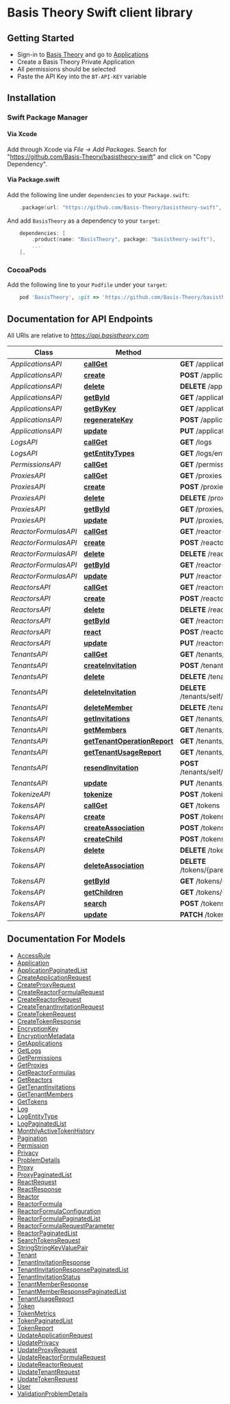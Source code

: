 # Basis Theory Swift client library

## Getting Started
* Sign-in to [Basis Theory](https://basistheory.com) and go to [Applications](https://portal.basistheory.com/applications)
* Create a Basis Theory Private Application
* All permissions should be selected
* Paste the API Key into the `BT-API-KEY` variable

## Installation

### Swift Package Manager

#### Via Xcode

Add through Xcode via _File -> Add Packages_. Search for "https://github.com/Basis-Theory/basistheory-swift" and click on "Copy Dependency".

#### Via Package.swift

Add the following line under `dependencies` to your `Package.swift`:

```swift
    .package(url: "https://github.com/Basis-Theory/basistheory-swift", from: "X.X.X"),
```

And add `BasisTheory` as a dependency to your `target`:

```swift
    dependencies: [
        .product(name: "BasisTheory", package: "basistheory-swift"),
        ...
    ],
```

### CocoaPods

Add the following line to your `Podfile` under your `target`:

```ruby
    pod 'BasisTheory', :git => 'https://github.com/Basis-Theory/basistheory-swift.git'
```

## Documentation for API Endpoints

All URIs are relative to *https://api.basistheory.com*

| Class                | Method                                                                      | HTTP request                                             | Description |
|----------------------|-----------------------------------------------------------------------------|----------------------------------------------------------|-------------|
| *ApplicationsAPI*    | [**callGet**](docs/ApplicationsAPI.md#callget)                              | **GET** /applications                                    |             |
| *ApplicationsAPI*    | [**create**](docs/ApplicationsAPI.md#create)                                | **POST** /applications                                   |             |
| *ApplicationsAPI*    | [**delete**](docs/ApplicationsAPI.md#delete)                                | **DELETE** /applications/{id}                            |             |
| *ApplicationsAPI*    | [**getById**](docs/ApplicationsAPI.md#getbyid)                              | **GET** /applications/{id}                               |             |
| *ApplicationsAPI*    | [**getByKey**](docs/ApplicationsAPI.md#getbykey)                            | **GET** /applications/key                                |             |
| *ApplicationsAPI*    | [**regenerateKey**](docs/ApplicationsAPI.md#regeneratekey)                  | **POST** /applications/{id}/regenerate                   |             |
| *ApplicationsAPI*    | [**update**](docs/ApplicationsAPI.md#update)                                | **PUT** /applications/{id}                               |             |
| *LogsAPI*            | [**callGet**](docs/LogsAPI.md#callget)                                      | **GET** /logs                                            |             |
| *LogsAPI*            | [**getEntityTypes**](docs/LogsAPI.md#getentitytypes)                        | **GET** /logs/entity-types                               |             |
| *PermissionsAPI*     | [**callGet**](docs/PermissionsAPI.md#callget)                               | **GET** /permissions                                     |             |
| *ProxiesAPI*         | [**callGet**](docs/ProxiesAPI.md#callget)                                   | **GET** /proxies                                         |             |
| *ProxiesAPI*         | [**create**](docs/ProxiesAPI.md#create)                                     | **POST** /proxies                                        |             |
| *ProxiesAPI*         | [**delete**](docs/ProxiesAPI.md#delete)                                     | **DELETE** /proxies/{id}                                 |             |
| *ProxiesAPI*         | [**getById**](docs/ProxiesAPI.md#getbyid)                                   | **GET** /proxies/{id}                                    |             |
| *ProxiesAPI*         | [**update**](docs/ProxiesAPI.md#update)                                     | **PUT** /proxies/{id}                                    |             |
| *ReactorFormulasAPI* | [**callGet**](docs/ReactorFormulasAPI.md#callget)                           | **GET** /reactor-formulas                                |             |
| *ReactorFormulasAPI* | [**create**](docs/ReactorFormulasAPI.md#create)                             | **POST** /reactor-formulas                               |             |
| *ReactorFormulasAPI* | [**delete**](docs/ReactorFormulasAPI.md#delete)                             | **DELETE** /reactor-formulas/{id}                        |             |
| *ReactorFormulasAPI* | [**getById**](docs/ReactorFormulasAPI.md#getbyid)                           | **GET** /reactor-formulas/{id}                           |             |
| *ReactorFormulasAPI* | [**update**](docs/ReactorFormulasAPI.md#update)                             | **PUT** /reactor-formulas/{id}                           |             |
| *ReactorsAPI*        | [**callGet**](docs/ReactorsAPI.md#callget)                                  | **GET** /reactors                                        |             |
| *ReactorsAPI*        | [**create**](docs/ReactorsAPI.md#create)                                    | **POST** /reactors                                       |             |
| *ReactorsAPI*        | [**delete**](docs/ReactorsAPI.md#delete)                                    | **DELETE** /reactors/{id}                                |             |
| *ReactorsAPI*        | [**getById**](docs/ReactorsAPI.md#getbyid)                                  | **GET** /reactors/{id}                                   |             |
| *ReactorsAPI*        | [**react**](docs/ReactorsAPI.md#react)                                      | **POST** /reactors/{id}/react                            |             |
| *ReactorsAPI*        | [**update**](docs/ReactorsAPI.md#update)                                    | **PUT** /reactors/{id}                                   |             |
| *TenantsAPI*         | [**callGet**](docs/TenantsAPI.md#callget)                                   | **GET** /tenants/self                                    |             |
| *TenantsAPI*         | [**createInvitation**](docs/TenantsAPI.md#createinvitation)                 | **POST** /tenants/self/invitations                       |             |
| *TenantsAPI*         | [**delete**](docs/TenantsAPI.md#delete)                                     | **DELETE** /tenants/self                                 |             |
| *TenantsAPI*         | [**deleteInvitation**](docs/TenantsAPI.md#deleteinvitation)                 | **DELETE** /tenants/self/invitations/{invitationId}      |             |
| *TenantsAPI*         | [**deleteMember**](docs/TenantsAPI.md#deletemember)                         | **DELETE** /tenants/self/members/{memberId}              |             |
| *TenantsAPI*         | [**getInvitations**](docs/TenantsAPI.md#getinvitations)                     | **GET** /tenants/self/invitations                        |             |
| *TenantsAPI*         | [**getMembers**](docs/TenantsAPI.md#getmembers)                             | **GET** /tenants/self/members                            |             |
| *TenantsAPI*         | [**getTenantOperationReport**](docs/TenantsAPI.md#gettenantoperationreport) | **GET** /tenants/self/reports/operations                 |             |
| *TenantsAPI*         | [**getTenantUsageReport**](docs/TenantsAPI.md#gettenantusagereport)         | **GET** /tenants/self/reports/usage                      |             |
| *TenantsAPI*         | [**resendInvitation**](docs/TenantsAPI.md#resendinvitation)                 | **POST** /tenants/self/invitations/{invitationId}/resend |             |
| *TenantsAPI*         | [**update**](docs/TenantsAPI.md#update)                                     | **PUT** /tenants/self                                    |             |
| *TokenizeAPI*        | [**tokenize**](docs/TokenizeAPI.md#tokenize)                                | **POST** /tokenize                                       |             |
| *TokensAPI*          | [**callGet**](docs/TokensAPI.md#callget)                                    | **GET** /tokens                                          |             |
| *TokensAPI*          | [**create**](docs/TokensAPI.md#create)                                      | **POST** /tokens                                         |             |
| *TokensAPI*          | [**createAssociation**](docs/TokensAPI.md#createassociation)                | **POST** /tokens/{parentId}/children/{childId}           |             |
| *TokensAPI*          | [**createChild**](docs/TokensAPI.md#createchild)                            | **POST** /tokens/{parentId}/children                     |             |
| *TokensAPI*          | [**delete**](docs/TokensAPI.md#delete)                                      | **DELETE** /tokens/{id}                                  |             |
| *TokensAPI*          | [**deleteAssociation**](docs/TokensAPI.md#deleteassociation)                | **DELETE** /tokens/{parentId}/children/{childId}         |             |
| *TokensAPI*          | [**getById**](docs/TokensAPI.md#getbyid)                                    | **GET** /tokens/{id}                                     |             |
| *TokensAPI*          | [**getChildren**](docs/TokensAPI.md#getchildren)                            | **GET** /tokens/{parentId}/children                      |             |
| *TokensAPI*          | [**search**](docs/TokensAPI.md#search)                                      | **POST** /tokens/search                                  |             |
| *TokensAPI*          | [**update**](docs/TokensAPI.md#update)                                      | **PATCH** /tokens/{id}                                   |             |

## Documentation For Models

 - [AccessRule](docs/AccessRule.md)
 - [Application](docs/Application.md)
 - [ApplicationPaginatedList](docs/ApplicationPaginatedList.md)
 - [CreateApplicationRequest](docs/CreateApplicationRequest.md)
 - [CreateProxyRequest](docs/CreateProxyRequest.md)
 - [CreateReactorFormulaRequest](docs/CreateReactorFormulaRequest.md)
 - [CreateReactorRequest](docs/CreateReactorRequest.md)
 - [CreateTenantInvitationRequest](docs/CreateTenantInvitationRequest.md)
 - [CreateTokenRequest](docs/CreateTokenRequest.md)
 - [CreateTokenResponse](docs/CreateTokenResponse.md)
 - [EncryptionKey](docs/EncryptionKey.md)
 - [EncryptionMetadata](docs/EncryptionMetadata.md)
 - [GetApplications](docs/GetApplications.md)
 - [GetLogs](docs/GetLogs.md)
 - [GetPermissions](docs/GetPermissions.md)
 - [GetProxies](docs/GetProxies.md)
 - [GetReactorFormulas](docs/GetReactorFormulas.md)
 - [GetReactors](docs/GetReactors.md)
 - [GetTenantInvitations](docs/GetTenantInvitations.md)
 - [GetTenantMembers](docs/GetTenantMembers.md)
 - [GetTokens](docs/GetTokens.md)
 - [Log](docs/Log.md)
 - [LogEntityType](docs/LogEntityType.md)
 - [LogPaginatedList](docs/LogPaginatedList.md)
 - [MonthlyActiveTokenHistory](docs/MonthlyActiveTokenHistory.md)
 - [Pagination](docs/Pagination.md)
 - [Permission](docs/Permission.md)
 - [Privacy](docs/Privacy.md)
 - [ProblemDetails](docs/ProblemDetails.md)
 - [Proxy](docs/Proxy.md)
 - [ProxyPaginatedList](docs/ProxyPaginatedList.md)
 - [ReactRequest](docs/ReactRequest.md)
 - [ReactResponse](docs/ReactResponse.md)
 - [Reactor](docs/Reactor.md)
 - [ReactorFormula](docs/ReactorFormula.md)
 - [ReactorFormulaConfiguration](docs/ReactorFormulaConfiguration.md)
 - [ReactorFormulaPaginatedList](docs/ReactorFormulaPaginatedList.md)
 - [ReactorFormulaRequestParameter](docs/ReactorFormulaRequestParameter.md)
 - [ReactorPaginatedList](docs/ReactorPaginatedList.md)
 - [SearchTokensRequest](docs/SearchTokensRequest.md)
 - [StringStringKeyValuePair](docs/StringStringKeyValuePair.md)
 - [Tenant](docs/Tenant.md)
 - [TenantInvitationResponse](docs/TenantInvitationResponse.md)
 - [TenantInvitationResponsePaginatedList](docs/TenantInvitationResponsePaginatedList.md)
 - [TenantInvitationStatus](docs/TenantInvitationStatus.md)
 - [TenantMemberResponse](docs/TenantMemberResponse.md)
 - [TenantMemberResponsePaginatedList](docs/TenantMemberResponsePaginatedList.md)
 - [TenantUsageReport](docs/TenantUsageReport.md)
 - [Token](docs/Token.md)
 - [TokenMetrics](docs/TokenMetrics.md)
 - [TokenPaginatedList](docs/TokenPaginatedList.md)
 - [TokenReport](docs/TokenReport.md)
 - [UpdateApplicationRequest](docs/UpdateApplicationRequest.md)
 - [UpdatePrivacy](docs/UpdatePrivacy.md)
 - [UpdateProxyRequest](docs/UpdateProxyRequest.md)
 - [UpdateReactorFormulaRequest](docs/UpdateReactorFormulaRequest.md)
 - [UpdateReactorRequest](docs/UpdateReactorRequest.md)
 - [UpdateTenantRequest](docs/UpdateTenantRequest.md)
 - [UpdateTokenRequest](docs/UpdateTokenRequest.md)
 - [User](docs/User.md)
 - [ValidationProblemDetails](docs/ValidationProblemDetails.md)
